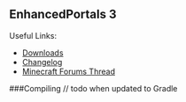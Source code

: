 EnhancedPortals 3
---
Useful Links:
* [Downloads](http://shadeddimensions.co.uk/enhancedportals-3/downloads/)
* [Changelog](http://shadeddimensions.co.uk/enhancedportals-3/changelog/)
* [Minecraft Forums Thread](http://www.minecraftforum.net/topic/2143651-164-enhancedportals-3/)


###Compiling
// todo when updated to Gradle
